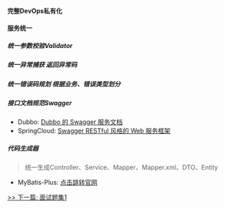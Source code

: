 #### 完整DevOps私有化

#### 服务统一

##### 统一参数校验Validator

##### 统一异常捕获 返回异常码

##### 统一错误码规划 根据业务、错误类型划分

##### 接口文档规范Swagger

* Dubbo: [Dubbo 的 Swagger 服务文档](https://www.oschina.net/p/swagger-dubbo)
* SpringCloud: [Swagger RESTful 风格的 Web 服务框架](https://www.oschina.net/p/swagger)

##### 代码生成器

> 统一生成Controller、Service、Mapper、Mapper.xml、DTO、Entity

* MyBatis-Plus: [点击跳转官网](https://mp.baomidou.com/)


[>> 下一篇: 面试题集1](2-大厂面试题/面试题集1.md)
